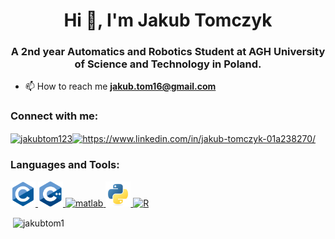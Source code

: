 <h1 align="center">Hi 👋, I'm Jakub Tomczyk</h1>
<h3 align="center">A 2nd year Automatics and Robotics Student at AGH University of Science and Technology in Poland.</h3>

- 📫 How to reach me **jakub.tom16@gmail.com**

<h3 align="left">Connect with me:</h3>
<p align="left">
<a href="https://twitter.com/jakubtom123" target="blank"><img align="center" src="https://raw.githubusercontent.com/rahuldkjain/github-profile-readme-generator/master/src/images/icons/Social/twitter.svg" alt="jakubtom123" height="30" width="40" /><a href="https://linkedin.com/in/jakub-tomczyk-01a238270/" target="blank"><img align="center" src="https://raw.githubusercontent.com/rahuldkjain/github-profile-readme-generator/master/src/images/icons/Social/linked-in-alt.svg" alt="https://www.linkedin.com/in/jakub-tomczyk-01a238270/" height="30" width="40" /></a>
</p>

<h3 align="left">Languages and Tools:</h3>
<p align="left"> <a href="https://www.cprogramming.com/" target="_blank" rel="noreferrer"> <img src="https://raw.githubusercontent.com/devicons/devicon/master/icons/c/c-original.svg" alt="c" width="40" height="40"/> </a> <a href="https://www.w3schools.com/cpp/" target="_blank" rel="noreferrer"> <img src="https://raw.githubusercontent.com/devicons/devicon/master/icons/cplusplus/cplusplus-original.svg" alt="cplusplus" width="40" height="40"/> </a> <a href="https://www.mathworks.com/" target="_blank" rel="noreferrer"> <img src="https://upload.wikimedia.org/wikipedia/commons/2/21/Matlab_Logo.png" alt="matlab" width="40" height="40"/> </a> <a href="https://www.python.org" target="_blank" rel="noreferrer"> <img src="https://raw.githubusercontent.com/devicons/devicon/master/icons/python/python-original.svg" alt="python" width="40" height="40"/> </a> <a href="https://www.r-project.org" target="_blank" rel="noreferrer"> <img src="https://img.shields.io/badge/-R-276DC3?style=flat-square&logo=R&logoColor=white" alt="R" width="40" height="40"/> </a></p>

<p>&nbsp;<img align="center" src="https://github-readme-stats.vercel.app/api?username=jakubtom1&show_icons=true&locale=en" alt="jakubtom1" /></p>
